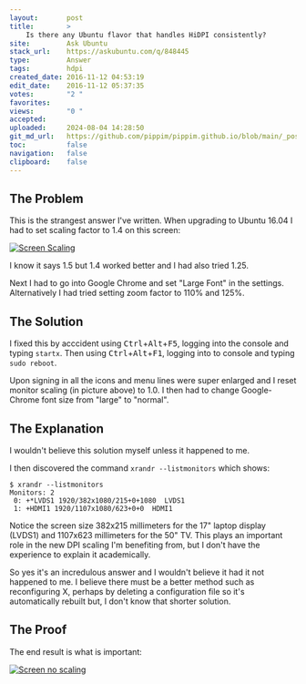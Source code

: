 ```yaml
---
layout:       post
title:        >
    Is there any Ubuntu flavor that handles HiDPI consistently?
site:         Ask Ubuntu
stack_url:    https://askubuntu.com/q/848445
type:         Answer
tags:         hdpi
created_date: 2016-11-12 04:53:19
edit_date:    2016-11-12 05:37:35
votes:        "2 "
favorites:    
views:        "0 "
accepted:     
uploaded:     2024-08-04 14:28:50
git_md_url:   https://github.com/pippim/pippim.github.io/blob/main/_posts/2016/2016-11-12-Is-there-any-Ubuntu-flavor-that-handles-HiDPI-consistently_.md
toc:          false
navigation:   false
clipboard:    false
---
```


## The Problem

This is the strangest answer I've written. When upgrading to Ubuntu 16.04 I had to set scaling factor to 1.4 on this screen:

[![Screen Scaling][1]][1]

I know it says 1.5 but 1.4 worked better and I had also tried 1.25.

Next I had to go into Google Chrome and set "Large Font" in the settings. Alternatively I had tried setting zoom factor to 110% and 125%.

## The Solution
I fixed this by acccident using <kbd>Ctrl</kbd>+<kbd>Alt</kbd>+<kbd>F5</kbd>, logging into the console and typing `startx`. Then using <kbd>Ctrl</kbd>+<kbd>Alt</kbd>+<kbd>F1</kbd>, logging into to console and typing `sudo reboot`.

Upon signing in all the icons and menu lines were super enlarged and I reset monitor scaling (in picture above) to 1.0. I then had to change Google-Chrome font size from "large" to "normal".

## The Explanation

I wouldn't believe this solution myself unless it happened to me.

I then discovered the command `xrandr --listmonitors` which shows:

``` 
$ xrandr --listmonitors
Monitors: 2
 0: +*LVDS1 1920/382x1080/215+0+1080  LVDS1
 1: +HDMI1 1920/1107x1080/623+0+0  HDMI1
```

Notice the screen size 382x215 millimeters for the 17" laptop display (LVDS1) and 1107x623 millimeters for the 50" TV. This plays an important role in the new DPI scaling I'm benefiting from, but I don't have the experience to explain it academically.

So yes it's an incredulous answer and I wouldn't believe it had it not happened to me. I believe there must be a better method such as reconfiguring X, perhaps by deleting a configuration file so it's automatically rebuilt but, I don't know that shorter solution.

## The Proof

The end result is what is important:

[![Screen no scaling][2]][2]


  [1]: https://i.sstatic.net/C5RnB.png
  [2]: https://i.sstatic.net/2NSdP.png
